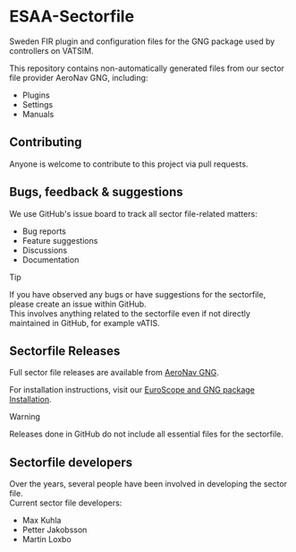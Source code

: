 # ESAA-Sectorfile
Sweden FIR plugin and configuration files for the GNG package used by controllers on VATSIM.

This repository contains non-automatically generated files from our sector file provider AeroNav GNG, including:
- Plugins
- Settings
- Manuals

## Contributing
Anyone is welcome to contribute to this project via pull requests.

## Bugs, feedback & suggestions
We use GitHub's issue board to track all sector file-related matters:
- Bug reports
- Feature suggestions
- Discussions
- Documentation

> [!TIP]
>If you have observed any bugs or have suggestions for the sectorfile, please create an issue within GitHub.\
>This involves anything related to the sectorfile even if not directly maintained in GitHub, for example vATIS.

## Sectorfile Releases
Full sector file releases are available from [AeroNav GNG](https://files.aero-nav.com/ESAA).

For installation instructions, visit our [EuroScope and GNG package Installation](https://wiki.vatsim-scandinavia.org/books/general/page/euroscope-and-gng-package-installation).

> [!WARNING]
> Releases done in GitHub do not include all essential files for the sectorfile.

## Sectorfile developers
Over the years, several people have been involved in developing the sector file.\
Current sector file developers:
- Max Kuhla
- Petter Jakobsson
- Martin Loxbo

